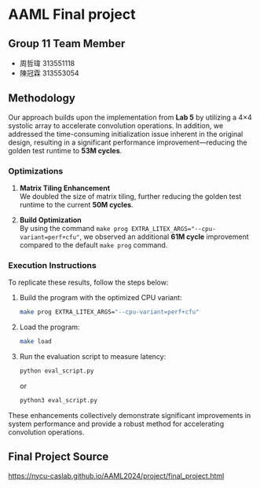 # AAML Final project 

## Group 11 Team Member
+ 周哲瑋 313551118
+ 陳冠霖 313553054


## Methodology

Our approach builds upon the implementation from **Lab 5** by utilizing a 4×4 systolic array to accelerate convolution operations. In addition, we addressed the time-consuming initialization issue inherent in the original design, resulting in a significant performance improvement—reducing the golden test runtime to **53M cycles**.

### Optimizations

1. **Matrix Tiling Enhancement**  
   We doubled the size of matrix tiling, further reducing the golden test runtime to the current **50M cycles**.

2. **Build Optimization**  
   By using the command `make prog EXTRA_LITEX_ARGS="--cpu-variant=perf+cfu"`, we observed an additional **61M cycle** improvement compared to the default `make prog` command.

### Execution Instructions

To replicate these results, follow the steps below:

1. Build the program with the optimized CPU variant:
   ```bash
   make prog EXTRA_LITEX_ARGS="--cpu-variant=perf+cfu"
   ```
2. Load the program:
   ```bash
   make load
   ```
3. Run the evaluation script to measure latency:
   ```bash
   python eval_script.py
   ```
   or  
   ```bash
   python3 eval_script.py
   ```

These enhancements collectively demonstrate significant improvements in system performance and provide a robust method for accelerating convolution operations.


## Final Project Source
https://nycu-caslab.github.io/AAML2024/project/final_project.html


